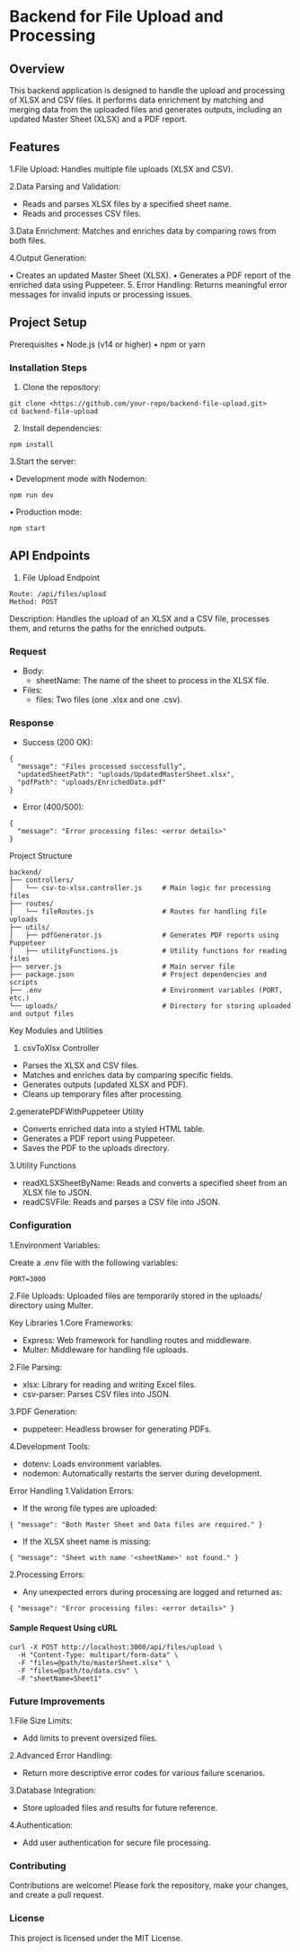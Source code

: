 # Backend for File Upload and Processing

## Overview

This backend application is designed to handle the upload and processing of XLSX and CSV files. It performs data enrichment by matching and merging data from the uploaded files and generates outputs, including an updated Master Sheet (XLSX) and a PDF report.

## Features

1.File Upload: Handles multiple file uploads (XLSX and CSV).

2.Data Parsing and Validation:

- Reads and parses XLSX files by a specified sheet name.
- Reads and processes CSV files.

3.Data Enrichment: Matches and enriches data by comparing rows from both files.

4.Output Generation:

 • Creates an updated Master Sheet (XLSX).
 • Generates a PDF report of the enriched data using Puppeteer.
 5. Error Handling: Returns meaningful error messages for invalid inputs or processing issues.

## Project Setup

Prerequisites
 • Node.js (v14 or higher)
 • npm or yarn

### Installation Steps

 1. Clone the repository:

```
git clone <https://github.com/your-repo/backend-file-upload.git>
cd backend-file-upload
```

2. Install dependencies:

```
npm install
```

3.Start the server:

 • Development mode with Nodemon:

```
npm run dev
```

 • Production mode:

```
npm start
```

## API Endpoints

1. File Upload Endpoint

```
Route: /api/files/upload
Method: POST
```
Description: Handles the upload of an XLSX and a CSV file, processes them, and returns the paths for the enriched outputs.

### Request

- Body:
  - sheetName: The name of the sheet to process in the XLSX file.
- Files:
  - files: Two files (one .xlsx and one .csv).

### Response

- Success (200 OK):

```
{
  "message": "Files processed successfully",
  "updatedSheetPath": "uploads/UpdatedMasterSheet.xlsx",
  "pdfPath": "uploads/EnrichedData.pdf"
}
```

- Error (400/500):

```
{
  "message": "Error processing files: <error details>"
}
```
Project Structure

```
backend/
├── controllers/
│   └── csv-to-xlsx.controller.js     # Main logic for processing files
├── routes/
│   └── fileRoutes.js                 # Routes for handling file uploads
├── utils/
│   ├── pdfGenerator.js               # Generates PDF reports using Puppeteer
│   ├── utilityFunctions.js           # Utility functions for reading files
├── server.js                         # Main server file
├── package.json                      # Project dependencies and scripts
├── .env                              # Environment variables (PORT, etc.)
└── uploads/                          # Directory for storing uploaded and output files
```

Key Modules and Utilities

1. csvToXlsx Controller

- Parses the XLSX and CSV files.
- Matches and enriches data by comparing specific fields.
- Generates outputs (updated XLSX and PDF).
- Cleans up temporary files after processing.

2.generatePDFWithPuppeteer Utility

- Converts enriched data into a styled HTML table.
- Generates a PDF report using Puppeteer.
- Saves the PDF to the uploads directory.

3.Utility Functions

- readXLSXSheetByName: Reads and converts a specified sheet from an XLSX file to JSON.
- readCSVFile: Reads and parses a CSV file into JSON.

### Configuration

1.Environment Variables:

Create a .env file with the following variables:

```
PORT=3000
```

2.File Uploads: Uploaded files are temporarily stored in the uploads/ directory using Multer.

Key Libraries
1.Core Frameworks:

- Express: Web framework for handling routes and middleware.
- Multer: Middleware for handling file uploads.

2.File Parsing:

- xlsx: Library for reading and writing Excel files.
- csv-parser: Parses CSV files into JSON.

3.PDF Generation:

- puppeteer: Headless browser for generating PDFs.

4.Development Tools:

- dotenv: Loads environment variables.
- nodemon: Automatically restarts the server during development.

Error Handling
1.Validation Errors:

- If the wrong file types are uploaded:

```
{ "message": "Both Master Sheet and Data files are required." }
```

- If the XLSX sheet name is missing:

```
{ "message": "Sheet with name '<sheetName>' not found." }
```

2.Processing Errors:

- Any unexpected errors during processing are logged and returned as:

```
{ "message": "Error processing files: <error details>" }
```

#### Sample Request Using cURL

```
curl -X POST http://localhost:3000/api/files/upload \
  -H "Content-Type: multipart/form-data" \
  -F "files=@path/to/masterSheet.xlsx" \
  -F "files=@path/to/data.csv" \
  -F "sheetName=Sheet1"
```

### Future Improvements

1.File Size Limits:

- Add limits to prevent oversized files.

2.Advanced Error Handling:

- Return more descriptive error codes for various failure scenarios.

3.Database Integration:

- Store uploaded files and results for future reference.

4.Authentication:

- Add user authentication for secure file processing.

### Contributing

Contributions are welcome! Please fork the repository, make your changes, and create a pull request.

### License

This project is licensed under the MIT License.
